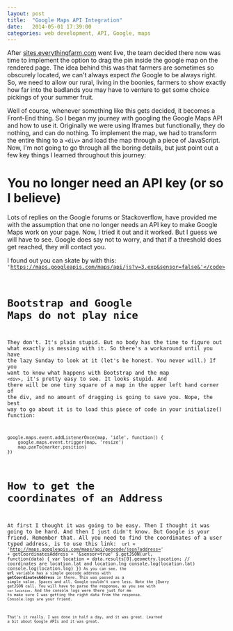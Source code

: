 ```yaml
---
layout: post
title:  "Google Maps API Integration"
date:   2014-05-01 17:39:00
categories: web development, API, Google, maps
---
```


After [sites.everythingfarm.com](http://sites.everythingfarm.com) went live, the team decided there now was time to implement the option to drag the pin inside the google map on the rendered page. The idea behind this was that farmers are sometimes so obscurely located, we can't always expect *the* Google to be always right. So, we need to allow our rural, living in the boonies, farmers to show exactly how far into the badlands you may have to venture to get some choice pickings of your summer fruit.

Well of course, whenever something like this gets decided, it becomes a Front-End thing. So I began my journey with googling the Google Maps API and how to use it. Originally we were using Iframes but functionally, they do nothing, and can do nothing. To implement the map, we had to transform the entire thing to a `<div>` and load the map through a piece of JavaScript. Now, I'm not going to go through all the boring details, but just point out a few key things I learned throughout this journey:

You no longer need an API key (or so I believe)
=============

Lots of replies on the Google forums or Stackoverflow, have provided me with the assumption that one no longer needs an API key to make Google Maps work on your page. Now, I tried it out and it worked. But I guess we will have to see. Google does say not to worry, and that if a threshold does get reached, they will contact you. 

I found out you can skate by with this:
	<code>'https://maps.googleapis.com/maps/api/js?v=3.exp&sensor=false&'</code>

Bootstrap and Google Maps do not play nice
=================

They don't. It's plain stupid. But no body has the time to figure out what exactly is messing with it. So there's a workaround until you have the lazy Sunday to look at it (let's be honest. You never will.) If you want to know what happens with Bootstrap and the map `<div>`, it's pretty easy to see. It looks stupid. And there will be one tiny square of a map in the upper left hand corner of the div, and no amount of dragging is going to save you. Nope, the best way to go about it is to load this piece of code in your initialize() function:
	
	google.maps.event.addListenerOnce(map, 'idle', function() {
		google.maps.event.trigger(map, 'resize')
		map.panTo(marker.position)
	})

How to get the coordinates of an Address
====================

At first I thought it was going to be easy. Then I thought it was going to be hard. And then I just didn't know. But Google is your friend. Remember that. All you need to find the coordinates of a user typed address, is to use this link:
		<code>	 url = 'http://maps.googleapis.com/maps/api/geocode/json?address=' + getCoordinatesAddress + '&sensor=true'
	        $.getJSON(url, function(data) {
	            var location = data.results[0].geometry.location;
	            // coordinates are location.lat and location.lng
	            console.log(location.lat)
	            console.log(location.lng)
	        })<code>
 As you can see, the <strong>url</strong> variable has a simple geocode address with <strong>getCoordinatesAddress</strong> in there. This was passed as a simple value. Spaces and all. Google couldn't care less. Note the jQuery getJSON call. You will have to parse the response, as you see with `var location`. And the console logs were there just for me to make sure I was getting the right data from the response. Console.logs are your friend.

 That's it really. I was done in half a day, and it was great. Learned a bit about Google APIs and it was great.